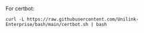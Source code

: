 For certbot:

```curl -L https://raw.githubusercontent.com/Unilink-Enterprise/bash/main/certbot.sh | bash```
